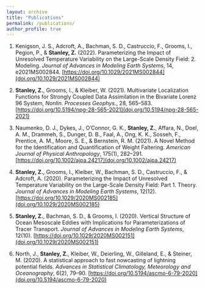 ```yaml
---
layout: archive
title: "Publications"
permalink: /publications/
author_profile: true
---
```


1. Kenigson, J. S., Adcroft, A., Bachman, S. D., Castruccio, F., Grooms, I., Pegion, P., &amp; **Stanley, Z.** (2022).
Parameterizing the Impact of Unresolved Temperature Variability on the Large-Scale Density Field: 2. Modeling.
*Journal of Advances in Modeling Earth Systems*, 14, e2021MS002844.
[https://doi.org/10.1029/2021MS002844](doi.org/10.1029/2021MS002844)

2. **Stanley, Z.**, Grooms, I., &amp; Kleiber, W. (2021). Multivariate Localization Functions for Strongly Coupled Data Assimilation
in the Bivariate Lorenz 96 System, *Nonlin. Processes Geophys.*, 28, 565–583.
[https://doi.org/10.5194/npg-28-565-2021](doi.org/10.5194/npg-28-565-2021)

3. Naumenko, D. J., Dykes, J., O’Connor, G. K., **Stanley, Z.**, Affara, N., Doel, A. M., Drammeh, S., Dunger, D. B.,
Faal, A., Ong, K. K., Sosseh, F., Prentice, A. M., Moore, S. E., &amp; Bernstein, R. M. (2021). A Novel Method for the
Identification and Quantification of Weight Faltering. *American Journal of Physical Anthropology*, 175(1), 282–291.
[https://doi.org/10.1002/ajpa.24217](doi.org/10.1002/ajpa.24217)


4. **Stanley, Z.**, Grooms, I., Kleiber, W., Bachman, S. D., Castruccio, F., &amp; Adcroft, A. (2020). Parameterizing the
Impact of Unresolved Temperature Variability on the Large-Scale Density Field: Part 1. Theory. *Journal of
Advances in Modeling Earth Systems*, 12(12). [https://doi.org/10.1029/2020MS002185](doi.org/10.1029/2020MS002185)

5. **Stanley, Z.**, Bachman, S. D., &amp;  Grooms, I. (2020). Vertical Structure of Ocean Mesoscale Eddies with Implications
for Parameterizations of Tracer Transport. *Journal of Advances in Modeling Earth Systems*, 12(10).
[https://doi.org/10.1029/2020MS002151](doi.org/10.1029/2020MS002151)

6. North, J., **Stanley, Z.**, Kleiber, W., Deierling, W., Gilleland, E., &amp; Steiner, M. (2020). A statistical approach to fast
nowcasting of lightning potential fields. *Advances in Statistical Climatology, Meteorology and Oceanography*, 6(2),
79–90. [https://doi.org/10.5194/ascmo-6-79-2020](doi.org/10.5194/ascmo-6-79-2020)



